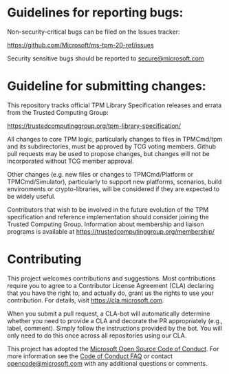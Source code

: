# Guidelines for reporting bugs:
Non-security-critical bugs can be filed on the Issues tracker:

https://github.com/Microsoft/ms-tpm-20-ref/issues

Security sensitive bugs should be reported to secure@microsoft.com

# Guideline for submitting changes:

This repository tracks official TPM Library Specification releases and errata from
the Trusted Computing Group:

https://trustedcomputinggroup.org/tpm-library-specification/

All changes to core TPM logic, particularly changes to files in
TPMCmd/tpm and its subdirectories, must be approved by TCG voting
members. Github pull requests may be used to propose changes, but changes
will not be incorporated without TCG member approval.

Other changes (e.g. new files or changes to TPMCmd/Platform or TPMCmd/Simulator),
particularly to support new platforms, scenarios, build environments or
crypto-libraries, will be considered if they are expected to be widely useful.

Contributors that wish to be involved in
the future evolution of the TPM specification and reference implementation
should consider joining the Trusted Computing Group. Information about
membership and liaison programs is available at https://trustedcomputinggroup.org/membership/

# Contributing

This project welcomes contributions and suggestions. Most contributions require you to
agree to a Contributor License Agreement (CLA) declaring that you have the right to,
and actually do, grant us the rights to use your contribution. For details, visit
https://cla.microsoft.com.

When you submit a pull request, a CLA-bot will automatically determine whether you need
to provide a CLA and decorate the PR appropriately (e.g., label, comment). Simply follow the
instructions provided by the bot. You will only need to do this once across all repositories using our CLA.

This project has adopted the [Microsoft Open Source Code of Conduct](https://opensource.microsoft.com/codeofconduct/).
For more information see the [Code of Conduct FAQ](https://opensource.microsoft.com/codeofconduct/faq/)
or contact [opencode@microsoft.com](mailto:opencode@microsoft.com) with any additional questions or comments.
